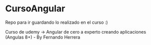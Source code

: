 # CursoAngular

Repo para ir guardando lo realizado en el curso :)

Curso de udemy -> Angular de cero a experto creando aplicaciones (Angulas 8+) - By Fernando Herrera
